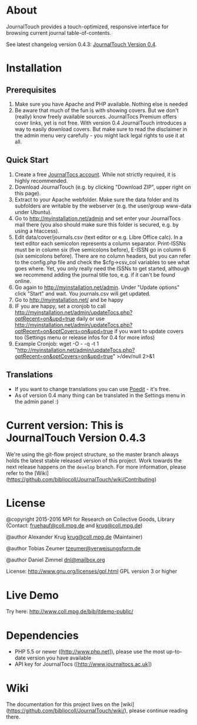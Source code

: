 # About
JournalTouch provides a touch-optimized, responsive interface for browsing current journal table-of-contents.

See latest changelog version 0.4.3: [JournalTouch Version 0.4](doc/github/version_0.4.x.md).

# Installation
## Prerequisites
1. Make sure you have Apache and PHP available. Nothing else is needed
2. Be aware that much of the fun is with showing covers. But we don't (really) know freely available sources. JournalTocs Premium offers cover links, yet is not free. With version 0.4 JournalTouch introduces a way to easily download covers. But make sure to read the disclaimer in the admin menu very carefully - you might lack legal rights to use it at all.

## Quick Start
1. Create a free [JournalTocs account](http://www.journaltocs.ac.uk/index.php?action=register). While not strictly required, it is highly recommended.
2. Download JournalTouch (e.g. by clicking "Download ZIP", upper right on this page).
3. Extract to your Apache webfolder. Make sure the data folder and its subfolders are writable by the webserver (e.g. the user/group www-data under Ubuntu).
4. Go to http://myinstallation.net/admin and set enter your JournalTocs mail there (you also should make sure this folder is secured, e.g. by using a htaccess).
5. Edit data/cover/journals.csv (text editor or e.g. Libre Office calc). In a text editor each semicolon represents a column separator. Print-ISSNs must be in column six (five semicolons before), E-ISSN go in column 6 (six semicolons before). There are no column headers, but you can refer to the config.php file and check the $cfg->csv_col variables to see what goes where. Yet, you only really need the ISSNs to get started, although we recommend adding the journal title too, e.g. if it can't be found online.
6. Go again to http://myinstallation.net/admin. Under "Update options" click "Start" and wait. You journals.csv will get updated.
7. Go to http://myinstallation.net/ and be happy
8. IF you are happy, set a cronjob to call http://myinstallation.net/admin/updateTocs.php?optRecent=on&upd=true daily or use http://myinstallation.net/admin/updateTocs.php?optRecent=on&optCovers=on&upd=true if you want to update covers too (Settings menu or release infos for 0.4 for more infos)
  1. Example Cronjob: wget -O - -q -t 1 "http://myinstallation.net/admin/updateTocs.php?optRecent=on&optCovers=on&upd=true" >/dev/null 2>&1

## Translations
- If you want to change translations you can use [Poedit](https://poedit.net/) - it's free.
- As of version 0.4 many thing can be translated in the Settings menu in the admin panel :)

# Current version: This is JournalTouch Version 0.4.3

We're using the git-flow project structure, so the master branch always holds the latest stable released version of this project.
Work towards the next release happens on the `develop` branch. For more information, please refer to the [Wiki] (https://github.com/bibliocoll/JournalTouch/wiki/Contributing)

# License
@copyright 2015-2016 MPI for Research on Collective Goods, Library
(Contact: fruehauf@coll.mpg.de and krug@coll.mpg.de)

@author Alexander Krug <krug@coll.mpg.de> (Maintainer)

@author Tobias Zeumer <tzeumer@verweisungsform.de>

@author Daniel Zimmel <dnl@mailbox.org>

License: http://www.gnu.org/licenses/gpl.html GPL version 3 or higher

# Live Demo
Try here: http://www.coll.mpg.de/bib/jtdemo-public/

# Dependencies
- PHP 5.5 or newer ([http://www.php.net]), please use the most up-to-date version you have available
- API key for JournalTocs ([http://www.journaltocs.ac.uk])

# Wiki
The documentation for this project lives on the [wiki] (https://github.com/bibliocoll/JournalTouch/wiki/), please continue reading there.

